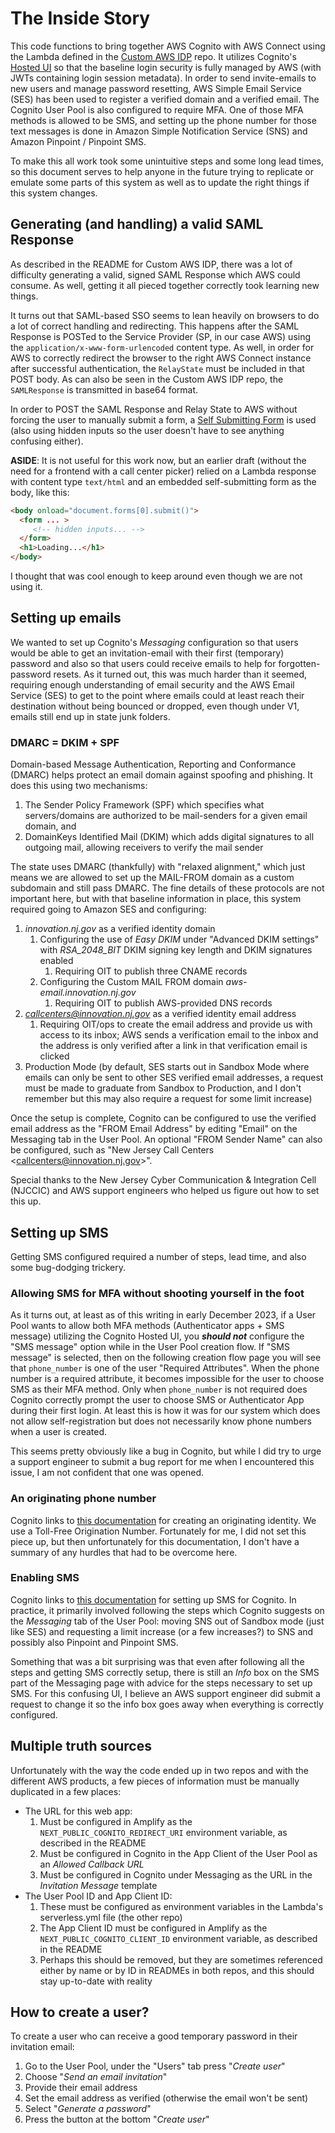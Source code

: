 # The Inside Story

This code functions to bring together AWS Cognito with AWS Connect using the
Lambda defined in the 
[Custom AWS IDP](https://github.com/newjersey/custom-aws-idp)
repo. It utilizes Cognito's 
[Hosted UI](https://docs.aws.amazon.com/cognito/latest/developerguide/cognito-user-pools-hosted-ui-user-sign-in.html)
so that the baseline login security is fully managed by AWS (with JWTs
containing login session metadata). In order to send invite-emails to new users
and manage password resetting, AWS Simple Email Service (SES) has been used to
register a verified domain and a verified email. The Cognito User Pool is also
configured to require MFA. One of those MFA methods is allowed to be SMS, and
setting up the phone number for those text messages is done in Amazon Simple
Notification Service (SNS) and Amazon Pinpoint / Pinpoint SMS.

To make this all work took some unintuitive steps and some long lead times, so
this document serves to help anyone in the future trying to replicate or emulate
some parts of this system as well as to update the right things if this system
changes.

## Generating (and handling) a valid SAML Response

As described in the README for Custom AWS IDP, there was a lot of difficulty
generating a valid, signed SAML Response which AWS could consume. As well,
getting it all pieced together correctly took learning new things.

It turns out that SAML-based SSO seems to lean heavily on browsers to do a lot
of correct handling and redirecting. This happens after the SAML Response is
POSTed to the Service Provider (SP, in our case AWS) using the
`application/x-www-form-urlencoded` content type. As well, in order for AWS to
correctly redirect the browser to the right AWS Connect instance after
successful authentication, the `RelayState` must be included in that POST body.
As can also be seen in the Custom AWS IDP repo, the `SAMLResponse` is
transmitted in base64 format. 

In order to POST the SAML Response and Relay State to AWS without forcing the
user to manually submit a form, a
[Self Submitting Form](../components/SelfSubmittingSsoForm.tsx) is used (also
using hidden inputs so the user doesn't have to see anything confusing either).

**ASIDE**: It is not useful for this work now, but an earlier draft (without the
need for a frontend with a call center picker) relied on a Lambda response with
content type `text/html` and an embedded self-submitting form as the body, like
this:

```html
<body onload="document.forms[0].submit()">
  <form ... >
     <!-- hidden inputs... -->
  </form>
  <h1>Loading...</h1>
</body>
```

I thought that was cool enough to keep around even though we are not using it.

## Setting up emails

We wanted to set up Cognito's *Messaging* configuration so that users would be
able to get an invitation-email with their first (temporary) password and also
so that users could receive emails to help for forgotten-password resets. As it
turned out, this was much harder than it seemed, requiring enough understanding
of email security and the AWS Email Service (SES) to get to the point where
emails could at least reach their destination without being bounced or dropped,
even though under V1, emails still end up in state junk folders.

### DMARC = DKIM + SPF

Domain-based Message Authentication, Reporting and Conformance (DMARC) helps
protect an email domain against spoofing and phishing. It does this using two
mechanisms:
1. The Sender Policy Framework (SPF) which specifies what servers/domains are
   authorized to be mail-senders for a given email domain, and
2. DomainKeys Identified Mail (DKIM) which adds digital signatures to all
   outgoing mail, allowing receivers to verify the mail sender

The state uses DMARC (thankfully) with "relaxed alignment," which just means we
are allowed to set up the MAIL-FROM domain as a custom subdomain and still pass
DMARC. The fine details of these protocols are not important here, but with that
baseline information in place, this system required going to Amazon SES and
configuring:
1. *innovation.nj.gov* as a verified identity domain
   1. Configuring the use of *Easy DKIM* under "Advanced DKIM settings" with
      *RSA_2048_BIT* DKIM signing key length and DKIM signatures enabled
      1. Requiring OIT to publish three CNAME records
   2. Configuring the Custom MAIL FROM domain *aws-email.innovation.nj.gov*
      1. Requiring OIT to publish AWS-provided DNS records
2. *callcenters@innovation.nj.gov* as a verified identity email address
   1. Requiring OIT/ops to create the email address and provide us with access
      to its inbox; AWS sends a verification email to the inbox and the address
      is only verified after a link in that verification email is clicked
3. Production Mode (by default, SES starts out in Sandbox Mode where emails can
   only be sent to other SES verified email addresses, a request must be made to
   graduate from Sandbox to Production, and I don't remember but this may also
   require a request for some limit increase)

Once the setup is complete, Cognito can be configured to use the verified email
address as the "FROM Email Address" by editing "Email" on the Messaging tab in
the User Pool. An optional "FROM Sender Name" can also be configured, such as
"New Jersey Call Centers \<callcenters@innovation.nj.gov>".

Special thanks to the New Jersey Cyber Communication & Integration Cell (NJCCIC)
and AWS support engineers who helped us figure out how to set this up.

## Setting up SMS

Getting SMS configured required a number of steps, lead time, and also some
bug-dodging trickery.

### Allowing SMS for MFA without shooting yourself in the foot

As it turns out, at least as of this writing in early December 2023, if a User
Pool wants to allow both MFA methods (Authenticator apps + SMS message)
utilizing the Cognito Hosted UI, you __*should not*__ configure the "SMS
message" option while in the User Pool creation flow. If "SMS message" is
selected, then on the following creation flow page you will see that
`phone_number` is one of the user "Required Attributes". When the phone number
is a required attribute, it becomes impossible for the user to choose SMS as
their MFA method. Only when `phone_number` is not required does Cognito
correctly prompt the user to choose SMS or Authenticator App during their first
login. At least this is how it was for our system which does not allow
self-registration but does not necessarily know phone numbers when a user is
created.

This seems pretty obviously like a bug in Cognito, but while I did try to urge a
support engineer to submit a bug report for me when I encountered this issue, I
am not confident that one was opened.

### An originating phone number

Cognito links to
[this documentation](https://docs.aws.amazon.com/sns/latest/dg/channels-sms-originating-identities.html)
for creating an originating identity. We use a Toll-Free Origination Number.
Fortunately for me, I did not set this piece up, but then unfortunately for this
documentation, I don't have a summary of any hurdles that had to be overcome
here.

### Enabling SMS

Cognito links to
[this documentation](https://docs.aws.amazon.com/cognito/latest/developerguide/user-pool-sms-settings.html)
for setting up SMS for Cognito. In practice, it primarily involved following the
steps which Cognito suggests on the *Messaging* tab of the User Pool: moving SNS
out of Sandbox mode (just like SES) and requesting a limit increase (or a few
increases?) to SNS and possibly also Pinpoint and Pinpoint SMS.

Something that was a bit surprising was that even after following all the steps
and getting SMS correctly setup, there is still an *Info* box on the SMS part of
the Messaging page with advice for the steps necessary to set up SMS. For this
confusing UI, I believe an AWS support engineer did submit a request to change
it so the info box goes away when everything is correctly configured.

## Multiple truth sources

Unfortunately with the way the code ended up in two repos and with the different
AWS products, a few pieces of information must be manually duplicated in a few
places:
* The URL for this web app:
  1. Must be configured in Amplify as the `NEXT_PUBLIC_COGNITO_REDIRECT_URI`
     environment variable, as described in the README
  2. Must be configured in Cognito in the App Client of the User Pool as an
     *Allowed Callback URL*
  3. Must be configured in Cognito under Messaging as the URL in the *Invitation
     Message* template
* The User Pool ID and App Client ID:
  1. These must be configured as environment variables in the Lambda's
     serverless.yml file (the other repo)
  2. The App Client ID must be configured in Amplify as the
     `NEXT_PUBLIC_COGNITO_CLIENT_ID` environment variable, as described in the
     README
  3. Perhaps this should be removed, but they are sometimes referenced either by
     name or by ID in READMEs in both repos, and this should stay up-to-date
     with reality

## How to create a user?

To create a user who can receive a good temporary password in their invitation
email:
1. Go to the User Pool, under the "Users" tab press "*Create user*"
2. Choose "*Send an email invitation*"
3. Provide their email address
4. Set the email address as verified (otherwise the email won't be sent)
5. Select "*Generate a password*"
6. Press the button at the bottom "*Create user*"
